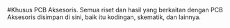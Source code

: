 #Khusus PCB Aksesoris.
Semua riset dan hasil yang berkaitan dengan PCB Aksesoris disimpan di sini, baik itu kodingan, skematik, dan lainnya.
